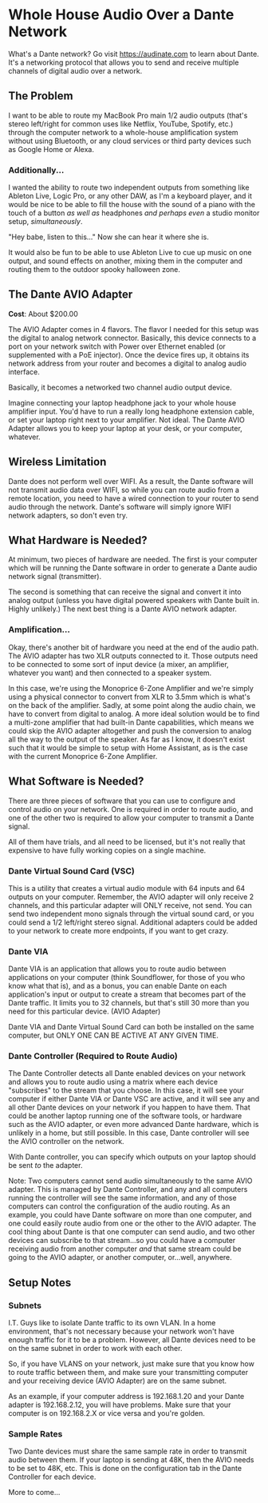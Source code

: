 # Whole House Audio Over a Dante Network

What's a Dante network?  Go visit https://audinate.com to learn about Dante.  It's a networking protocol that allows you to send and receive multiple channels of digital audio over a network.

## The Problem

I want to be able to route my MacBook Pro main 1/2 audio outputs (that's stereo left/right for common uses like Netflix, YouTube, Spotify, etc.) through the computer network to a whole-house amplification system without using Bluetooth, or any cloud services or third party devices such as Google Home or Alexa.

### Additionally...

I wanted the ability to route two independent outputs from something like Ableton Live, Logic Pro, or any other DAW, as I'm a keyboard player, and it would be nice to be able to fill the house with the sound of a piano with the touch of a button _as well as_ headphones _and perhaps even_ a studio monitor setup, _simultaneously_.

"Hey babe, listen to this..."  Now she can hear it where she is.

It would also be fun to be able to use Ableton Live to cue up music on one output, and sound effects on another, mixing them in the computer and routing them to the outdoor spooky halloween zone.

## The Dante AVIO Adapter

**Cost**: About $200.00

The AVIO Adapter comes in 4 flavors.  The flavor I needed for this setup was the digital to analog network connector.  Basically, this device connects to a port on your network switch with Power over Ethernet enabled (or supplemented with a PoE injector).  Once the device fires up, it obtains its network address from your router and becomes a digital to analog audio interface.

Basically, it becomes a networked two channel audio output device.

Imagine connecting your laptop headphone jack to your whole house amplifier input.  You'd have to run a really long headphone extension cable, or set your laptop right next to your amplifier.  Not ideal.  The Dante AVIO Adapter allows you to keep your laptop at your desk, or your computer, whatever.

## Wireless Limitation

Dante does not perform well over WIFI.  As a result, the Dante software will not transmit audio data over WIFI, so while you can route audio from a remote location, you need to have a wired connection to your router to send audio through the network.  Dante's software will simply ignore WIFI network adapters, so don't even try.

## What Hardware is Needed?

At minimum, two pieces of hardware are needed.  The first is your computer which will be running the Dante software in order to generate a Dante audio network signal (transmitter).

The second is something that can receive the signal and convert it into analog output (unless you have digital powered speakers with Dante built in.  Highly unlikely.)  The next best thing is a Dante AVIO network adapter.

### Amplification...

Okay, there's another bit of hardware you need at the end of the audio path.  The AVIO adapter has two XLR outputs connected to it.  Those outputs need to be connected to some sort of input device (a mixer, an amplifier, whatever you want) and then connected to a speaker system.  

In this case, we're using the Monoprice 6-Zone Amplifier and we're simply using a physical connector to convert from XLR to 3.5mm which is what's on the back of the amplifier.  Sadly, at some point along the audio chain, we have to convert from digital to analog.  A more ideal solution would be to find a multi-zone amplifier that had built-in Dante capabilities, which means we could skip the AVIO adapter altogether and push the conversion to analog all the way to the output of the speaker.  As far as I know, it doesn't exist such that it would be simple to setup with Home Assistant, as is the case with the current Monoprice 6-Zone Amplifier.

## What Software is Needed?

There are three pieces of software that you can use to configure and control audio on your network.  One is required in order to route audio, and one of the other two is required to allow your computer to transmit a Dante signal.

All of them have trials, and all need to be licensed, but it's not really that expensive to have fully working copies on a single machine.

### Dante Virtual Sound Card (VSC)

This is a utility that creates a virtual audio module with 64 inputs and 64 outputs on your computer.  Remember, the AVIO adapter will only receive 2 channels, and this particular adapter will ONLY receive, not send.  You can send two independent mono signals through the virtual sound card, or you could send a 1/2 left/right stereo signal.  Additional adapters could be added to your network to create more endpoints, if you want to get crazy.

### Dante VIA

Dante VIA is an application that allows you to route audio between applications on your computer (think Soundflower, for those of you who know what that is), and as a bonus, you can enable Dante on each application's input or output to create a stream that becomes part of the Dante traffic.  It limits you to 32 channels, but that's still 30 more than you need for this particular device. (AVIO Adapter)

Dante VIA and Dante Virtual Sound Card can both be installed on the same computer, but ONLY ONE CAN BE ACTIVE AT ANY GIVEN TIME.

### Dante Controller (Required to Route Audio)

The Dante Controller detects all Dante enabled devices on your network and allows you to route audio using a matrix where each device "subscribes" to the stream that you choose.  In this case, it will see your computer if either Dante VIA or Dante VSC are active, and it will see any and all other Dante devices on your network if you happen to have them.  That could be another laptop running one of the software tools, or hardware such as the AVIO adapter, or even more advanced Dante hardware, which is unlikely in a home, but still possible.  In this case, Dante controller will see the AVIO controller on the network.

With Dante controller, you can specify which outputs on your laptop should be sent _to_ the adapter.

Note: Two computers cannot send audio simultaneously to the same AVIO adapter.  This is managed by Dante Controller, and any and all computers running the controller will see the same information, and any of those computers can control the configuration of the audio routing.  As an example, you could have Dante software on more than one computer, and one could easily route audio from one or the other to the AVIO adapter.  The cool thing about Dante is that one computer can send audio, and two other devices can subscribe to that stream...so you could have a computer receiving audio from another computer _and_ that same stream could be going to the AVIO adapter, or another computer, or...well, anywhere.

## Setup Notes

### Subnets

I.T. Guys like to isolate Dante traffic to its own VLAN.  In a home environment, that's not necessary because your network won't have enough traffic for it to be a problem.  However, all Dante devices need to be on the same subnet in order to work with each other.

So, if you have VLANS on your network, just make sure that you know how to route traffic between them, and make sure your transmitting computer and your receiving device (AVIO Adapter) are on the same subnet.

As an example, if your computer address is 192.168.1.20 and your Dante adapter is 192.168.2.12, you will have problems.  Make sure that your computer is on 192.168.2.X or vice versa and you're golden.

### Sample Rates

Two Dante devices must share the same sample rate in order to transmit audio between them.  If your laptop is sending at 48K, then the AVIO needs to be set to 48K, etc.  This is done on the configuration tab in the Dante Controller for each device.

More to come...

